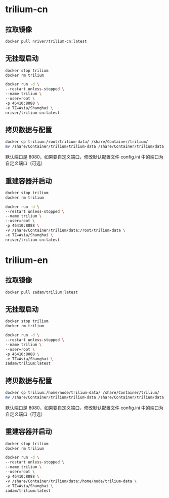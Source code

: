 # trilium-cn

## 拉取镜像

```bash
docker pull nriver/trilium-cn:latest
```

## 无挂载启动

```bash
docker stop trilium
docker rm trilium

docker run -d \
--restart unless-stopped \
--name trilium \
--user=root \
-p 46410:8080 \
-e TZ=Asia/Shanghai \
nriver/trilium-cn:latest
```

## 拷贝数据与配置

```bash
docker cp trilium:/root/trilium-data/ /share/Container/trilium/
mv /share/Container/trilium/trilium-data /share/Container/trilium/data

```

默认端口是 8080，如果要自定义端口，修改默认配置文件 config.ini 中的端口为自定义端口（可选）

## 重建容器并启动

```bash
docker stop trilium
docker rm trilium

docker run -d \
--restart unless-stopped \
--name trilium \
--user=root \
-p 46410:8888 \
-v /share/Container/trilium/data:/root/trilium-data \
-e TZ=Asia/Shanghai \
nriver/trilium-cn:latest
```

# trilium-en

## 拉取镜像

```bash
docker pull zadam/trilium:latest
```

## 无挂载启动

```bash
docker stop trilium
docker rm trilium

docker run -d \
--restart unless-stopped \
--name trilium \
--user=root \
-p 46410:8080 \
-e TZ=Asia/Shanghai \
zadam/trilium:latest
```

## 拷贝数据与配置

```bash
docker cp trilium:/home/node/trilium-data/ /share/Container/trilium/
mv /share/Container/trilium/trilium-data /share/Container/trilium/data
```

默认端口是 8080，如果要自定义端口，修改默认配置文件 config.ini 中的端口为自定义端口（可选）

## 重建容器并启动

```bash
docker stop trilium
docker rm trilium

docker run -d \
--restart unless-stopped \
--name trilium \
--user=root \
-p 46410:8888 \
-v /share/Container/trilium/data:/home/node/trilium-data \
-e TZ=Asia/Shanghai \
zadam/trilium:latest
```
